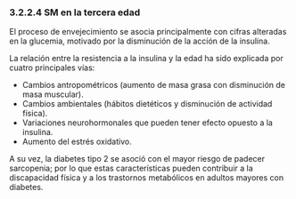 ### 3.2.2.4 SM en la tercera edad

El proceso de envejecimiento se asocia principalmente con cifras alteradas en la glucemia, motivado por la disminución de la acción de la insulina. 

La relación entre la resistencia a la insulina y la edad ha sido explicada por cuatro principales vías: 

- Cambios antropométricos (aumento de masa grasa con disminución de masa muscular).
- Cambios ambientales (hábitos dietéticos y disminución de actividad física).
- Variaciones neurohormonales que pueden tener efecto opuesto a la insulina.
- Aumento del estrés oxidativo. 

A su vez, la diabetes tipo 2 se asoció con el mayor riesgo de padecer sarcopenia; por lo que estas características pueden contribuir a la discapacidad física y a los trastornos metabólicos en adultos mayores con diabetes. 
